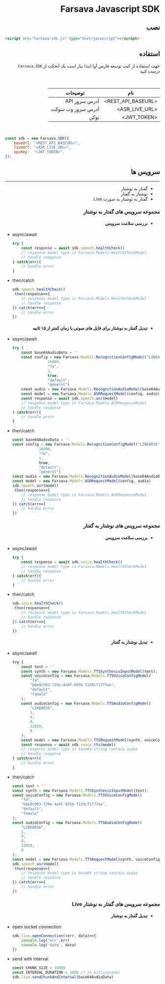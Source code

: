 <div dir='rtl'>

Farsava Javascript SDK
===========

## نصب

<div dir='ltr'>

```html
<script src="farsava-sdk.js" type="text/javascript"></script>
```

</div>

## استفاده

جهت استفاده از کیت توسعه فارس آوا ابتدا نیاز است یک آبجکت از `Farsava.SDK` درست کنید

<br>

| نام                | توضیحات           |
| ------------------ | ----------------- |
| <REST_API_BASEURL> | آدرس سرور API     |
| <ASR_LIVE_URL>     | آدرس سرور وب سوکت |
| <JWT_TOKEN>        | توکن              |

<br>

<div dir='ltr'>

```javascript
const sdk = new Farsava.SDK({
    baseUrl: "<REST_API_BASEURL>",
    liveUrl: "<ASR_LIVE_URL>",
    apiKey:  "<JWT_TOKEN>",
});
```

</div>

## سرویس ها
-----------

- گفتار به نوشتار
- نوشتار به گفتار
- گفتار به نوشتار به صورت Live

### مجموعه سرویس های گفتار به نوشتار

- #### بررسی سلامت سرویس

<div dir='ltr'>

- async/await

    ```javascript
    try {
        const response = await sdk.speech.healthCheck()
        // response model type is Farsava.Models.HealthCheckModel
        // handle response
    } catch(err){
        // handle error
    }
    ```

- then/catch

    ```javascript
    sdk.speech.healthCheck()
    .then(response=>{
        // response model type is Farsava.Models.HealthCheckModel
        // handle response
    }).catch(err=>{
        // handle error
    })
    ```

</div>

- #### تبدیل گفتار به نوشتار برای فایل های صوتی با زمان کمتر از ۱۵ ثانیه

<div dir='ltr'>

- async/await

    ```javascript
    try {
        const base64AudioData = ''
        const config = new Farsava.Models.RecognitionConfigModel("LINEAR16",
                    16000,
                    "fa",
                    1,
                    true,
                    "default",
                    "general")
        const audio = new Farsava.Models.RecognitionAudioModel(base64AudioData)
        const model = new Farsava.Models.ASRRequestModel(config, audio)
        const response = await sdk.speech.asr(model)
        // response model type is Farsava.Models.ASRResponseModel
        // handle response
    } catch(err){
        // handle error
    }
    ```

- then/catch

    ```javascript
    const base64AudioData = ''
    const config = new Farsava.Models.RecognitionConfigModel("LINEAR16",
                16000,
                "fa",
                1,
                true,
                "default",
                "general")
    const audio = new Farsava.Models.RecognitionAudioModel(base64AudioData)
    const model = new Farsava.Models.ASRRequestModel(config, audio)
    sdk.speech.asr(model)
    .then(response=>{
        // response model type is Farsava.Models.ASRResponseModel
        // handle response
    }).catch(err=>{
        // handle error
    })
    ```

</div>

### مجموعه سرویس های نوشتار به گفتار

- #### بررسی سلامت سرویس

<div dir='ltr'>

- async/await

    ```javascript
    try {
        const response = await sdk.voice.healthCheck()
        // response model type is Farsava.Models.HealthCheckModel
        // handle response
    } catch(err){
        // handle error
    }
    ```

- then/catch

    ```javascript
    sdk.voice.healthCheck()
    .then(response=>{
        // response model type is Farsava.Models.HealthCheckModel
        // handle response
    }).catch(err=>{
        // handle error
    })
    ```

</div>

- #### تبدیل نوشتار به گفتار

<div dir='ltr'>

- async/await

    ```javascript
    try {
        const text = ''
        const synth = new Farsava.Models.TTSSynthesisInputModel(text);
        const voiceConfig = new Farsava.Models.TTSVoiceConfigModel(
            "fa",
            "b6e9c993-729e-4e0f-955b-f229cf1f77ee",
            "default",
            "female"
        );
        const audioConfig = new Farsava.Models.TTSAudioConfigModel(
            "LINEAR16",
            1,
            0,
            0,
            22050,
            0
        );
        const model = new Farsava.Models.TTSRequestModel(synth, voiceConfig,  audioConfig);
        const response = await sdk.voice.tts(model)
        // response model type is base64 string contain audio
        // handle response
    } catch(err){
        // handle error
    }
    ```

- then/catch

    ```javascript
    const text = ''
    const synth = new Farsava.Models.TTSSynthesisInputModel(text);
    const voiceConfig = new Farsava.Models.TTSVoiceConfigModel(
        "fa",
        "b6e9c993-729e-4e0f-955b-f229cf1f77ee",
        "default",
        "female"
    );
    const audioConfig = new Farsava.Models.TTSAudioConfigModel(
        "LINEAR16",
        1,
        0,
        0,
        22050,
        0
    );
    const model = new Farsava.Models.TTSRequestModel(synth, voiceConfig, audioConfig);
    sdk.speech.asr(model)
    .then(response=>{
        // response model type is base64 string contain audio
        // handle response
    }).catch(err=>{
        // handle error
    })
    ```

</div>

### مجموعه سرویس های گفتار به نوشتار Live

- #### تبدیل گفتار به نوشتار

<div dir='ltr'>

- open socket connection

    ```javascript
    sdk.live.openConnection((err, data)=>{
        console.log('err',err)
        console.log('data', data)
    })
    ```

- send with interval

    ```javascript
    const CHUNK_SIZE = 16000
    const INTERVAL_DURATION = 1000 // in milliseconds
    sdk.live.sendChunkAndInterval(base64AudioData)
    ```

</div>
</div>
